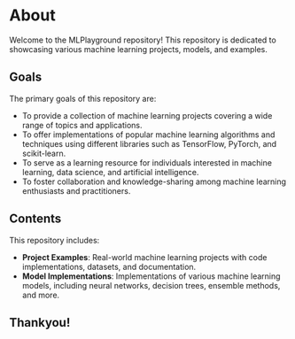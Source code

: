 # About

Welcome to the MLPlayground repository! This repository is dedicated to showcasing various machine learning projects, models, and examples.

## Goals

The primary goals of this repository are:

- To provide a collection of machine learning projects covering a wide range of topics and applications.
- To offer implementations of popular machine learning algorithms and techniques using different libraries such as TensorFlow, PyTorch, and scikit-learn.
- To serve as a learning resource for individuals interested in machine learning, data science, and artificial intelligence.
- To foster collaboration and knowledge-sharing among machine learning enthusiasts and practitioners.

## Contents

This repository includes:

- **Project Examples**: Real-world machine learning projects with code implementations, datasets, and documentation.
- **Model Implementations**: Implementations of various machine learning models, including neural networks, decision trees, ensemble methods, and more.


## Thankyou!
